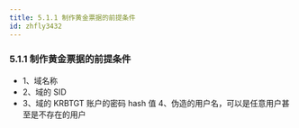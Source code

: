 ```yaml
---
title: 5.1.1 制作黄金票据的前提条件
id: zhfly3432
---
```


### 5.1.1 制作黄金票据的前提条件

*   1、域名称
*   2、域的 SID
*   3、域的 KRBTGT 账户的密码 hash 值 4、伪造的用户名，可以是任意用户甚至是不存在的用户